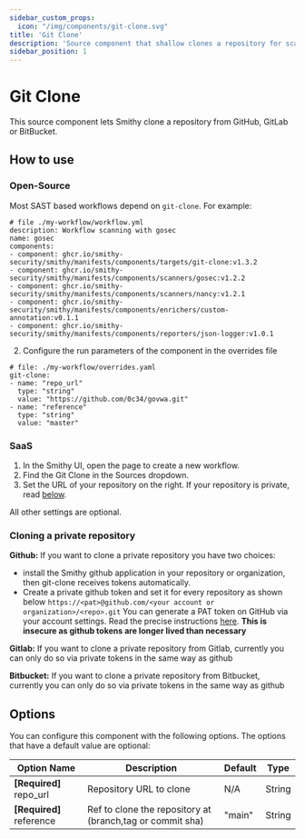 ```yaml
---
sidebar_custom_props:
  icon: "/img/components/git-clone.svg"
title: 'Git Clone'
description: 'Source component that shallow clones a repository for scanning'
sidebar_position: 1
---
```


# Git Clone

This source component lets Smithy clone a repository from GitHub, GitLab or
BitBucket.

## How to use

### Open-Source

Most SAST based workflows depend on `git-clone`.
For example:

```
# file ./my-workflow/workflow.yml
description: Workflow scanning with gosec
name: gosec
components:
- component: ghcr.io/smithy-security/smithy/manifests/components/targets/git-clone:v1.3.2
- component: ghcr.io/smithy-security/smithy/manifests/components/scanners/gosec:v1.2.2
- component: ghcr.io/smithy-security/smithy/manifests/components/scanners/nancy:v1.2.1
- component: ghcr.io/smithy-security/smithy/manifests/components/enrichers/custom-annotation:v0.1.1
- component: ghcr.io/smithy-security/smithy/manifests/components/reporters/json-logger:v1.0.1
```

2. Configure the run parameters of the component in the overrides file

```
# file: ./my-workflow/overrides.yaml
git-clone:
- name: "repo_url"
  type: "string"
  value: "https://github.com/0c34/govwa.git"
- name: "reference"
  type: "string"
  value: "master"
```

### SaaS

1. In the Smithy UI, open the page to create a new workflow.
2. Find the Git Clone in the Sources dropdown.
3. Set the URL of your repository on the right. If your repository is private,
   read [below](/docs/reference/components/git-clone#cloning-a-private-repository).

All other settings are optional.

### Cloning a private repository

**Github:**
If you want to clone a private repository you have two choices:

* install the Smithy github application in your repository or organization, then
  git-clone receives tokens automatically.
* Create a private github token and set it for every repository as shown below
  `https://<pat>@github.com/<your account or organization>/<repo>.git`
  You can generate a PAT token on GitHub via your account settings. Read the
  precise
  instructions [here](https://docs.github.com/en/authentication/keeping-your-account-and-data-secure/managing-your-personal-access-tokens).
  **This is insecure as github tokens are longer lived than necessary**

**Gitlab:**
If you want to clone a private repository from Gitlab, currently you can only do
so via private tokens in the same way as github

**Bitbucket:**
If you want to clone a private repository from Bitbucket, currently you can only
do so via private tokens in the same way as github

## Options

You can configure this component with the following options. The options that
have a default value are optional:

| Option Name               | Description                                               | Default | Type   |
|---------------------------|-----------------------------------------------------------|---------|--------|
| **\[Required]** repo\_url | Repository URL to clone                                   | N/A     | String |
| **\[Required]** reference | Ref to clone the repository at (branch,tag or commit sha) | "main"  | String |
